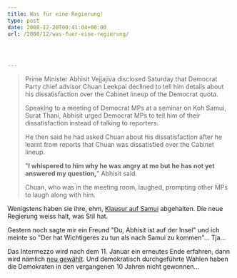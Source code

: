 ```yaml
---
title: Was für eine Regierung!
type: post
date: 2008-12-20T00:41:04+00:00
url: /2008/12/was-fuer-eine-regierung/




---
```





> Prime Minister Abhisit Vejjajiva disclosed Saturday that Democrat Party chief advisor Chuan Leekpai declined to tell him details about his dissatisfaction over the Cabinet lineup of the Democrat quota.
>
> Speaking to a meeting of Democrat MPs at a seminar on Koh Samui, Surat Thani, Abhisit urged Democrat MPs to tell him of their dissatisfaction instead of talking to reporters.
>
> He then said he had asked Chuan about his dissatisfaction after he learnt from reports that Chuan was dissatisfied over the Cabinet lineup.
>
> "**I whispered to him why he was angry at me but he has not yet answered my question,**" Abhisit said.
>
> Chuan, who was in the meeting room, laughed, prompting other MPs to laugh along with him.

Wenigstens haben sie ihre, ehm, [Klausur auf Samui][1] abgehalten. Die neue Regierung weiss halt, was Stil hat.

Gestern noch sagte mir ein Freund "Du, Abhisit ist auf der Insel" und ich meinte so "Der hat Wichtigeres zu tun als nach Samui zu kommen"... Tja...

Das Intermezzo wird nach dem 11. Januar ein erneutes Ende erfahren, dann wird nämlich [neu gewählt][2]. Und demokratisch durchgeführte Wahlen haben die Demokraten in den vergangenen 10 Jahren nicht gewonnen...

 [1]: http://www.nationmultimedia.com/breakingnews/read.php?newsid=30091512
 [2]: http://www.nationmultimedia.com/breakingnews/read.php?newsid=30091520
